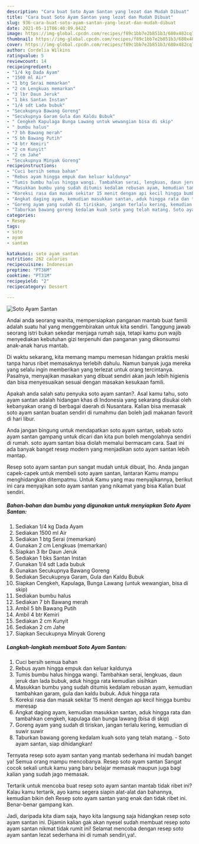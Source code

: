 ```yaml
---
description: "Cara buat Soto Ayam Santan yang lezat dan Mudah Dibuat"
title: "Cara buat Soto Ayam Santan yang lezat dan Mudah Dibuat"
slug: 936-cara-buat-soto-ayam-santan-yang-lezat-dan-mudah-dibuat
date: 2021-05-11T06:40:09.042Z
image: https://img-global.cpcdn.com/recipes/f89c1bb7e2b851b3/680x482cq70/soto-ayam-santan-foto-resep-utama.jpg
thumbnail: https://img-global.cpcdn.com/recipes/f89c1bb7e2b851b3/680x482cq70/soto-ayam-santan-foto-resep-utama.jpg
cover: https://img-global.cpcdn.com/recipes/f89c1bb7e2b851b3/680x482cq70/soto-ayam-santan-foto-resep-utama.jpg
author: Cordelia Wilkins
ratingvalue: 5
reviewcount: 14
recipeingredient:
- "1/4 kg Dada Ayam"
- "1500 ml Air"
- "1 btg Serai memarkan"
- "2 cm Lengkuas memarkan"
- "3 lbr Daun Jeruk"
- "1 bks Santan Instan"
- "1/4 sdt Lada bubuk"
- "Secukupnya Bawang Goreng"
- "Secukupnya Garam Gula dan Kaldu Bubuk"
- " Cengkeh Kapulaga Bunga Lawang untuk wewangian bisa di skip"
- " bumbu halus"
- "7 bh Bawang merah"
- "5 bh Bawang Putih"
- "4 btr Kemiri"
- "2 cm Kunyit"
- "2 cm Jahe"
- "Secukupnya Minyak Goreng"
recipeinstructions:
- "Cuci bersih semua bahan"
- "Rebus ayam hingga empuk dan keluar kaldunya"
- "Tumis bumbu halus hingga wangi. Tambahkan serai, lengkuas, daun jeruk dan lada bubuk, aduk hingga rata kemudian sisihkan"
- "Masukkan bumbu yang sudah ditumis kedalam rebusan ayam, kemudian tambahkan garam, gula dan kaldu bubuk. Aduk hingga rata"
- "Koreksi rasa dan masak sekitar 15 menit dengan api kecil hingga bumbu meresap"
- "Angkat daging ayam, kemudian masukkan santan, aduk hingga rata dan tambahkan cengkeh, kapulaga dan bunga lawang (bisa di skip)"
- "Goreng ayam yang sudah di tiriskan, jangan terlalu kering, kemudian di suwir suwir"
- "Taburkan bawang goreng kedalam kuah soto yang telah matang. Soto ayam santan, siap dihidangkan!"
categories:
- Resep
tags:
- soto
- ayam
- santan

katakunci: soto ayam santan 
nutrition: 262 calories
recipecuisine: Indonesian
preptime: "PT36M"
cooktime: "PT31M"
recipeyield: "2"
recipecategory: Dessert

---
```



![Soto Ayam Santan](https://img-global.cpcdn.com/recipes/f89c1bb7e2b851b3/680x482cq70/soto-ayam-santan-foto-resep-utama.jpg)

Andai anda seorang wanita, mempersiapkan panganan mantab buat famili adalah suatu hal yang menggembirakan untuk kita sendiri. Tanggung jawab seorang istri bukan sekedar menjaga rumah saja, tetapi kamu pun wajib menyediakan kebutuhan gizi terpenuhi dan panganan yang dikonsumsi anak-anak harus mantab.

Di waktu  sekarang, kita memang mampu memesan hidangan praktis meski tanpa harus ribet memasaknya terlebih dahulu. Namun banyak juga mereka yang selalu ingin memberikan yang terlezat untuk orang tercintanya. Pasalnya, menyajikan masakan yang dibuat sendiri akan jauh lebih higienis dan bisa menyesuaikan sesuai dengan masakan kesukaan famili. 



Apakah anda salah satu penyuka soto ayam santan?. Asal kamu tahu, soto ayam santan adalah hidangan khas di Indonesia yang sekarang disukai oleh kebanyakan orang di berbagai daerah di Nusantara. Kalian bisa memasak soto ayam santan buatan sendiri di rumahmu dan boleh jadi makanan favorit di hari libur.

Anda jangan bingung untuk mendapatkan soto ayam santan, sebab soto ayam santan gampang untuk dicari dan kita pun boleh mengolahnya sendiri di rumah. soto ayam santan bisa diolah memalui bermacam cara. Saat ini ada banyak banget resep modern yang menjadikan soto ayam santan lebih mantap.

Resep soto ayam santan pun sangat mudah untuk dibuat, lho. Anda jangan capek-capek untuk membeli soto ayam santan, lantaran Kamu mampu menghidangkan ditempatmu. Untuk Kamu yang mau menyajikannya, berikut ini cara menyajikan soto ayam santan yang nikamat yang bisa Kalian buat sendiri.

<!--inarticleads1-->

##### Bahan-bahan dan bumbu yang digunakan untuk menyiapkan Soto Ayam Santan:

1. Sediakan 1/4 kg Dada Ayam
1. Sediakan 1500 ml Air
1. Sediakan 1 btg Serai (memarkan)
1. Gunakan 2 cm Lengkuas (memarkan)
1. Siapkan 3 lbr Daun Jeruk
1. Sediakan 1 bks Santan Instan
1. Gunakan 1/4 sdt Lada bubuk
1. Gunakan Secukupnya Bawang Goreng
1. Sediakan Secukupnya Garam, Gula dan Kaldu Bubuk
1. Siapkan  Cengkeh, Kapulaga, Bunga Lawang (untuk wewangian, bisa di skip)
1. Sediakan  bumbu halus
1. Sediakan 7 bh Bawang merah
1. Ambil 5 bh Bawang Putih
1. Ambil 4 btr Kemiri
1. Sediakan 2 cm Kunyit
1. Sediakan 2 cm Jahe
1. Siapkan Secukupnya Minyak Goreng




<!--inarticleads2-->

##### Langkah-langkah membuat Soto Ayam Santan:

1. Cuci bersih semua bahan
1. Rebus ayam hingga empuk dan keluar kaldunya
1. Tumis bumbu halus hingga wangi. Tambahkan serai, lengkuas, daun jeruk dan lada bubuk, aduk hingga rata kemudian sisihkan
1. Masukkan bumbu yang sudah ditumis kedalam rebusan ayam, kemudian tambahkan garam, gula dan kaldu bubuk. Aduk hingga rata
1. Koreksi rasa dan masak sekitar 15 menit dengan api kecil hingga bumbu meresap
1. Angkat daging ayam, kemudian masukkan santan, aduk hingga rata dan tambahkan cengkeh, kapulaga dan bunga lawang (bisa di skip)
1. Goreng ayam yang sudah di tiriskan, jangan terlalu kering, kemudian di suwir suwir
1. Taburkan bawang goreng kedalam kuah soto yang telah matang. - Soto ayam santan, siap dihidangkan!




Ternyata resep soto ayam santan yang mantab sederhana ini mudah banget ya! Semua orang mampu mencobanya. Resep soto ayam santan Sangat cocok sekali untuk kamu yang baru belajar memasak maupun juga bagi kalian yang sudah jago memasak.

Tertarik untuk mencoba buat resep soto ayam santan mantab tidak ribet ini? Kalau kamu tertarik, ayo kamu segera siapin alat-alat dan bahannya, kemudian bikin deh Resep soto ayam santan yang enak dan tidak ribet ini. Benar-benar gampang kan. 

Jadi, daripada kita diam saja, hayo kita langsung saja hidangkan resep soto ayam santan ini. Dijamin kalian gak akan nyesel sudah membuat resep soto ayam santan nikmat tidak rumit ini! Selamat mencoba dengan resep soto ayam santan lezat sederhana ini di rumah sendiri,ya!.

